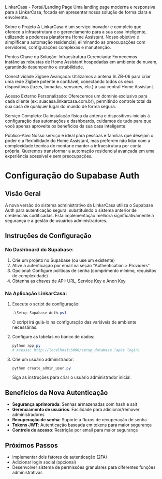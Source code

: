 LinkarCasa - Portal/Landing Page
Uma landing page moderna e responsiva para a LinkarCasa, focada em apresentar nossa solução de forma clara e envolvente.

Sobre o Projeto
A LinkarCasa é um serviço inovador e completo que oferece a infraestrutura e o gerenciamento para a sua casa inteligente, utilizando a poderosa plataforma Home Assistant. Nosso objetivo é simplificar a automação residencial, eliminando as preocupações com servidores, configurações complexas e manutenção.

Pontos Chave da Solução:
Infraestrutura Gerenciada: Fornecemos instâncias robustas de Home Assistant hospedadas em ambiente de nuvem, garantindo desempenho e estabilidade.

Conectividade Zigbee Avançada: Utilizamos a antena SLZB-06 para criar uma rede Zigbee potente e confiável, conectando todos os seus dispositivos (luzes, tomadas, sensores, etc.) à sua central Home Assistant.

Acesso Externo Personalizado: Oferecemos um domínio exclusivo para cada cliente (ex: suacasa.linkarcasa.com.br), permitindo controle total da sua casa de qualquer lugar do mundo de forma segura.

Serviço Completo: Da instalação física da antena e dispositivos iniciais à configuração das automações e dashboards, cuidamos de tudo para que você apenas aproveite os benefícios da sua casa inteligente.

Público-Alvo
Nosso serviço é ideal para pessoas e famílias que desejam o poder e a flexibilidade do Home Assistant, mas preferem não lidar com a complexidade técnica de montar e manter a infraestrutura por conta própria. Queremos transformar a automação residencial avançada em uma experiência acessível e sem preocupações.

# Configuração do Supabase Auth

## Visão Geral
A nova versão do sistema administrativo da LinkarCasa utiliza o Supabase Auth para autenticação segura, substituindo o sistema anterior de credenciais codificadas. Esta implementação melhora significativamente a segurança e a gestão de usuários administradores.

## Instruções de Configuração

### No Dashboard do Supabase:
1. Crie um projeto no Supabase (ou use um existente)
2. Ative a autenticação por email na seção "Authentication > Providers"
3. Opcional: Configure políticas de senha (comprimento mínimo, requisitos de complexidade)
4. Obtenha as chaves de API: URL, Service Key e Anon Key

### Na Aplicação LinkarCasa:
1. Execute o script de configuração:
   ```powershell
   .\Setup-Supabase-Auth.ps1
   ```
   O script irá guiá-lo na configuração das variáveis de ambiente necessárias.

2. Configure as tabelas no banco de dados:
   ```powershell
   python app.py
   # Acesse: http://localhost:5000/setup_database (após login)
   ```

3. Crie um usuário administrador:
   ```powershell
   python create_admin_user.py
   ```
   Siga as instruções para criar o usuário administrador inicial.

## Benefícios da Nova Autenticação
- **Segurança aprimorada**: Senhas armazenadas com hash e salt
- **Gerenciamento de usuários**: Facilidade para adicionar/remover administradores
- **Recuperação de senha**: Suporte a fluxos de recuperação de senha
- **Tokens JWT**: Autenticação baseada em tokens para maior segurança
- **Controle de acesso**: Restrição por email para maior segurança

## Próximos Passos
- Implementar dois fatores de autenticação (2FA)
- Adicionar login social (opcional)
- Desenvolver sistema de permissões granulares para diferentes funções administrativas